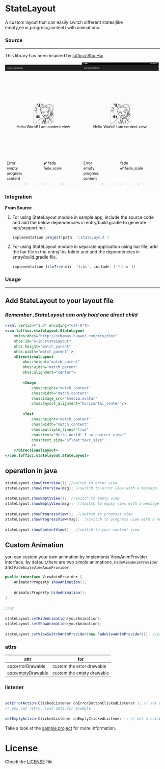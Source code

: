 # StateLayout
A custom layout that can easily switch different states(like empty,error,progress,content) with animations.

### Source

---
This library has been inspired by [lufficc/iShuiHui](https://github.com/lufficc/iShuiHui)

<img src="assets/fade.gif" alt="fade demo" height="400" /><img src="assets/fade_scale.gif" alt="fade_scale demo" height="400" />

### Integration
**From Source**
1. For using StateLayout module in sample app, include the source code and add the below dependencies in entry/build.gradle to generate hap/support.har.
    ```groovy
    implementation project(path: ':stateLayout')
    ```
2. For using StateLayout module in separate application using har file, add the har file in the entry/libs folder and add the dependencies in entry/build.gradle file.
    ```groovy
   implementation fileTree(dir: 'libs', include: ['*.har'])
   
### Usage

----
## Add StateLayout to your layout file
### *Remember ,StateLayout can only hold one direct child* #
```xml
<?xml version="1.0" encoding="utf-8"?>
<com.lufficc.statelayout.StateLayout
    xmlns:ohos="http://schemas.huawei.com/res/ohos"
    ohos:id="$+id:stateLayout"
    ohos:height="match_parent"
    ohos:width="match_parent" >
    <DirectionalLayout
        ohos:height="match_parent"
        ohos:width="match_parent"
        ohos:alignment="center">

        <Image
            ohos:height="match_content"
            ohos:width="match_content"
            ohos:image_src="$media:avatar"
            ohos:layout_alignment="horizontal_center"/>

        <Text
            ohos:height="match_content"
            ohos:width="match_content"
            ohos:multiple_lines="true"
            ohos:text="Hello World! I am content view."
            ohos:text_size="$float:text_size"
            />
    </DirectionalLayout>
</com.lufficc.statelayout.StateLayout>

```

## operation in java
```java
stateLayout.showErrorView(); //switch to error view
stateLayout.showErrorView(msg); //switch to error view with a message

stateLayout.showEmptyView();  //switch to empty view
stateLayout.showEmptyView(msg);  //switch to empty view with a message

stateLayout.showProgressView();  //switch to progress view
stateLayout.showProgressView(msg);  //switch to progress view with a message

stateLayout.showContentView();  //switch to your content view
```
## Custom Animation

you can custom your own animation by implements ViewAnimProvider interface,
by default,there are two simple animations, `FadeViewAnimProvider` and `FadeScaleViewAnimProvider`

```java
public interface ViewAnimProvider {
    AnimatorProperty showAnimation();

    AnimatorProperty hideAnimation();
}

//or

stateLayout.setHideAnimation(yourAnimation);
stateLayout.setShowAnimation(yourAnimation);

stateLayout.setViewSwitchAnimProvider(new FadeViewAnimProvider()); //user it
```


### attrs

|    attr              |     for                        |
|----------------------|--------------------------------|
| app:errorDrawable    | custom the error drawable      |
| app:emptyDrawable    | custom the empty drawable      |
### listener
```java

setErrorAction(ClickedListener onErrorButtonClickedListener ); // set a callback called where error view is clicked,
// you can retry, load data,for example

setEmptyAction(ClickedListener onEmptyClickedListener ); // set a callback called where empty view is clicked

```
Take a look at the [sample project](entry) for more information.

# License
Check the [LICENSE](LICENSE) file